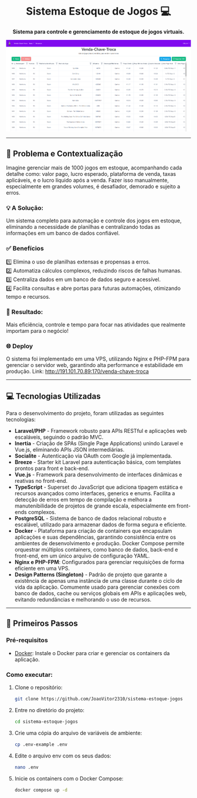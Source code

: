 <h1 align="center" style="font-weight: bold;"> Sistema Estoque de Jogos 💻</h1>

<!-- <p align="center">
 <a href="#problema-e-contextualizacao">Problema e Contextualização</a> • 
 <a href="#tecnologias-utilizadas">Tecnologias Utilizadas</a> • 
 <a href="#primeiros-passos">Como Executar</a> •
 <a href="#apis-utilizadas">APIs Utilizadas</a> 
</p> -->

<p align="center">
    <strong>Sistema para controle e gerenciamento de estoque de jogos virtuais.</strong>
</p>

![Preview](image.png)

---

## 📝 Problema e Contextualização

Imagine gerenciar mais de 1000 jogos em estoque, acompanhando cada detalhe como:
valor pago,
lucro esperado,
plataforma de venda,
taxas aplicáveis,
e o lucro líquido após a venda.
Fazer isso manualmente, especialmente em grandes volumes, é desafiador, demorado e sujeito a erros.


### 💡 A Solução:
Um sistema completo para automação e controle dos jogos em estoque, eliminando a necessidade de planilhas e centralizando todas as informações em um banco de dados confiável. 

### ✅ Benefícios
1️⃣ Elimina o uso de planilhas extensas e propensas a erros.  
2️⃣ Automatiza cálculos complexos, reduzindo riscos de falhas humanas.  
3️⃣ Centraliza dados em um banco de dados seguro e acessível.  
4️⃣ Facilita consultas e abre portas para futuras automações, otimizando tempo e recursos.

### 🌟 Resultado:  
Mais eficiência, controle e tempo para focar nas atividades que realmente importam para o negócio!

### 🌐 Deploy

O sistema foi implementado em uma VPS, utilizando Nginx e PHP-FPM para gerenciar o servidor web, garantindo alta performance e estabilidade em produção. Link: http://191.101.70.89:170/venda-chave-troca 

---

## 💻 Tecnologias Utilizadas

Para o desenvolvimento do projeto, foram utilizadas as seguintes tecnologias:

- **Laravel/PHP** - Framework robusto para APIs RESTful e aplicações web escaláveis, seguindo o padrão MVC.
- **Inertia** - Criação de SPAs (Single Page Applications) unindo Laravel e Vue.js, eliminando APIs JSON intermediárias.
- **Socialite** - Autenticação via OAuth com Google já implementada.
- **Breeze** - Starter kit Laravel para autenticação básica, com templates prontos para front e back-end.
- **Vue.js** - Framework para desenvolvimento de interfaces dinâmicas e reativas no front-end.
- **TypeScript** - Superset do JavaScript que adiciona tipagem estática e recursos avançados como interfaces, generics e enums. Facilita a detecção de erros em tempo de compilação e melhora a manutenibilidade de projetos de grande escala, especialmente em front-ends complexos.
- **PostgreSQL** - Sistema de banco de dados relacional robusto e escalável, utilizado para armazenar dados de forma segura e eficiente.
- **Docker** - Plataforma para criação de containers que encapsulam aplicações e suas dependências, garantindo consistência entre os ambientes de desenvolvimento e produção. Docker Compose permite orquestrar múltiplos containers, como banco de dados, back-end e front-end, em um único arquivo de configuração YAML.
- **Nginx e PHP-FPM**: Configurados para gerenciar requisições de forma eficiente em uma VPS.
- **Design Patterns (Singleton)** - Padrão de projeto que garante a existência de apenas uma instância de uma classe durante o ciclo de vida da aplicação. Comumente usado para gerenciar conexões com banco de dados, cache ou serviços globais em APIs e aplicações web, evitando redundâncias e melhorando o uso de recursos.

---

## 🚀 Primeiros Passos

### Pré-requisitos

- [Docker](https://www.docker.com/): Instale o Docker para criar e gerenciar os containers da aplicação.

### Como executar:

1. Clone o repositório:
   ```bash
   git clone https://github.com/JoaoVitor2310/sistema-estoque-jogos
    ```
2. Entre no diretório do projeto:
   ```bash
   cd sistema-estoque-jogos
   ```
3. Crie uma cópia do arquivo de variáveis de ambiente:
   ```bash
   cp .env-example .env
   ```
4. Edite o arquivo env com os seus dados:
   ```bash
   nano .env
   ```
5. Inicie os containers com o Docker Compose:
   ```bash
   docker compose up -d
   ```

